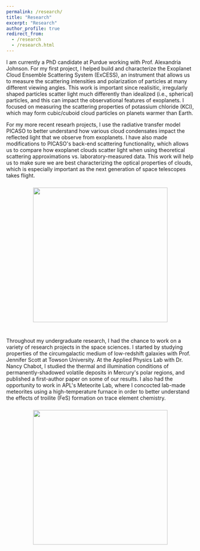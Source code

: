 ```yaml
---
permalink: /research/
title: "Research"
excerpt: "Research"
author_profile: true
redirect_from: 
  - /research
  - /research.html
---
```


I am currently a PhD candidate at Purdue working with Prof. Alexandria Johnson. For my first project, I helped build and characterize the Exoplanet Cloud Ensemble Scattering System (ExCESS), an instrument that allows us to measure the scattering intensities and polarization of particles at many different viewing angles. This work is important since realisitic, irregularly shaped particles scatter light much differently than idealized (i.e., spherical) particles, and this can impact the observational features of exoplanets. I focused on measuring the scattering properties of potassium chloride (KCl), which may form cubic/cuboid cloud particles on planets warmer than Earth. 

For my more recent researh projects, I use the radiative transfer model PICASO to better understand how various cloud condensates impact the reflected light that we observe from exoplanets. I have also made modifications to PICASO's back-end scattering functionality, which allows us to compare how exoplanet clouds scatter light when using theoretical scattering approximations vs. laboratory-measured data. This work will help us to make sure we are best characterizing the optical properties of clouds, which is especially important as the next generation of space telescopes takes flight.

 <div style="text-align: center;">
  <img width="360" style="padding: 10px" src='/images/EnsembleSystem_Crop_120721.jpg'>
</div>
<br>

Throughout my undergraduate research, I had the chance to work on a variety of research projects in the space sciences. I started by studying properties of the circumgalactic medium of low-redshift galaxies with Prof. Jennifer Scott at Towson University. At the Applied Physics Lab with Dr. Nancy Chabot, I studied the thermal and illumination conditions of permanently-shadowed volatile deposits in Mercury's polar regions, and published a first-author paper on some of our results. I also had the opportunity to work in APL's Meteorite Lab, where I concocted lab-made meteorites using a high-temperature furnace in order to better understand the effects of troilite (FeS) formation on trace element chemistry.

 <div style="text-align: center;">
  <img width="360" style="padding: 10px" src='/images/APL_Lab.png'>
</div>

